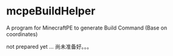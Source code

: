 # mcpeBuildHelper
A program for MinecraftPE to generate Build Command (Base on coordinates) 

not prepared yet ...
尚未准备好。。。
